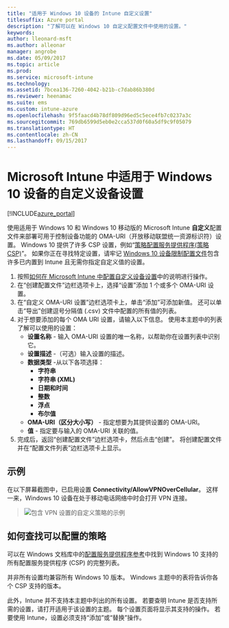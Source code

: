 ```yaml
---
title: "适用于 Windows 10 设备的 Intune 自定义设置"
titlesuffix: Azure portal
description: "了解可以在 Windows 10 自定义配置文件中使用的设置。"
keywords: 
author: lleonard-msft
ms.author: alleonar
manager: angrobe
ms.date: 05/09/2017
ms.topic: article
ms.prod: 
ms.service: microsoft-intune
ms.technology: 
ms.assetid: 7bcea136-7260-4042-b21b-c7dab86b380d
ms.reviewer: heenamac
ms.suite: ems
ms.custom: intune-azure
ms.openlocfilehash: 9f5faacd4b78df809d96ed5c5ece4fb7c0237a3c
ms.sourcegitcommit: 769db6599d5eb0e2cca537d0f60a5df9c9f05079
ms.translationtype: HT
ms.contentlocale: zh-CN
ms.lasthandoff: 09/15/2017
---
```

# <a name="custom-device-settings-for-windows-10-devices-in-microsoft-intune"></a>Microsoft Intune 中适用于 Windows 10 设备的自定义设备设置

[!INCLUDE[azure_portal](./includes/azure_portal.md)]

 使用适用于 Windows 10 和 Windows 10 移动版的 Microsoft Intune **自定义**配置文件来部署可用于控制设备功能的 OMA-URI（开放移动联盟统一资源标识符）设置。 Windows 10 提供了许多 CSP 设置，例如“[策略配置服务提供程序(策略 CSP)](https://technet.microsoft.com/itpro/windows/manage/how-it-pros-can-use-configuration-service-providers)”。
如果你正在寻找特定设置，请牢记 [Windows 10 设备限制配置文件](device-restrictions-windows-10.md)包含许多已内置到 Intune 且无需你指定自定义值的设置。

1. 按照[如何在 Microsoft Intune 中配置自定义设备设置](custom-settings-configure.md)中的说明进行操作。
2. 在“创建配置文件”边栏选项卡上，选择“设置”添加 1 个或多个 OMA-URI 设置。
3. 在“自定义 OMA-URI 设置”边栏选项卡上，单击“添加”可添加新值。 还可以单击“导出”创建逗号分隔值 (.csv) 文件中配置的所有值的列表。
4. 对于想要添加的每个 OMA URI 设置，请输入以下信息。 使用本主题中的列表了解可以使用的设置：
    - **设置名称** - 输入 OMA-URI 设置的唯一名称，以帮助你在设置列表中识别它。
    - **设置描述** -（可选）输入设置的描述。
    - **数据类型** -从以下各项选择：
        - **字符串**
        - **字符串 (XML)**
        - **日期和时间**
        - **整数**
        - **浮点**
        - **布尔值**
    - **OMA-URI（区分大小写）** - 指定想要为其提供设置的 OMA-URI。
    - **值** - 指定要与输入的 OMA-URI 关联的值。
5. 完成后，返回“创建配置文件”边栏选项卡，然后点击“创建”。
将创建配置文件并在“配置文件列表”边栏选项卡上显示。

## <a name="example"></a>示例
在以下屏幕截图中，已启用设置 **Connectivity/AllowVPNOverCellular**。 这样一来，Windows 10 设备在处于移动电话网络中时会打开 VPN 连接。

> ![包含 VPN 设置的自定义策略的示例](./media/custom-policy-example.png)


## <a name="how-to-find-the-policies-you-can-configure"></a>如何查找可以配置的策略

可以在 Windows 文档库中的[配置服务提供程序参考](https://msdn.microsoft.com/windows/hardware/commercialize/customize/mdm/configuration-service-provider-reference)中找到 Windows 10 支持的所有配置服务提供程序 (CSP) 的完整列表。

并非所有设置均兼容所有 Windows 10 版本。 Windows 主题中的表将告诉你各个 CSP 支持的版本。

此外，Intune 并不支持本主题中列出的所有设置。 若要查明 Intune 是否支持所需的设置，请打开适用于该设置的主题。 每个设置页面将显示其支持的操作。 若要使用 Intune，设置必须支持“添加”或“替换”操作。



